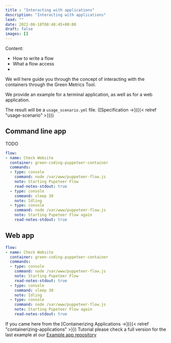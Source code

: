 ```yaml
---
title : "Interacting with applications"
description: "Interacting with applications"
lead: ""
date: 2022-06-18T08:48:45+00:00
draft: false
images: []
---
```



Content: 
- How to write a flow
- What a flow access
- 
We will here guide you through the concept of interacting with the containers
through the Green Metrics Tool.

We provide an example for a terminal application, as well as for a web application.

The result will be a `usage_scenario.yml` file. ([Specification →]({{< relref "usage-scenario" >}}))

## Command line app

TODO

```yaml
flow:
- name: Check Website
  container: green-coding-puppeteer-container
  commands:
  - type: console
    command: node /var/www/puppeteer-flow.js
    note: Starting Pupeteer Flow
    read-notes-stdout: true
  - type: console
    command: sleep 30
    note: Idling
  - type: console
    command: node /var/www/puppeteer-flow.js
    note: Starting Pupeteer Flow again
    read-notes-stdout: true
```

## Web app
```yaml
flow:
- name: Check Website
  container: green-coding-puppeteer-container
  commands:
  - type: console
    command: node /var/www/puppeteer-flow.js
    note: Starting Pupeteer Flow
    read-notes-stdout: true
  - type: console
    command: sleep 30
    note: Idling
  - type: console
    command: node /var/www/puppeteer-flow.js
    note: Starting Pupeteer Flow again
    read-notes-stdout: true
```

If you came here from the [Containerizing Applications →]({{< relref "containerizing-applications" >}}) Tutorial
please check a full version for the last example at our [Example app repository](https://github.com/green-coding-berlin/example-applications/tree/main/wordpress-mariadb-data)